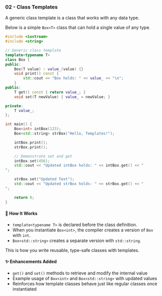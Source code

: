 
### 02 - Class Templates
A generic class template is a class that works with any data type.

Below is a simple `Box<T>` class that can hold a single value of any type.

```cpp
#include <iostream>
#include <string>

// Generic class template
template<typename T>
class Box {
public:
    Box(T value) : value_(value) {}
    void print() const {
        std::cout << "Box holds: " << value_ << "\n";
    }
public:
    T get() const { return value_; }
    void set(T newValue) { value_ = newValue; }

private:
    T value_;
};

int main() {
    Box<int> intBox(123);
    Box<std::string> strBox("Hello, Templates!");

    intBox.print();
    strBox.print();

    // Demonstrate set and get
    intBox.set(456);
    std::cout << "Updated intBox holds: " << intBox.get() << "
";

    strBox.set("Updated Text");
    std::cout << "Updated strBox holds: " << strBox.get() << "
";

    return 0;
}
```

#### 🧠 How It Works
- `template<typename T>` is declared before the class definition.
- When you instantiate `Box<int>`, the compiler creates a version of `Box` with `int`.
- `Box<std::string>` creates a separate version with `std::string`.

This is how you write reusable, type-safe classes with templates.

#### ✨ Enhancements Added
- `get()` and `set()` methods to retrieve and modify the internal value
- Example usage of `Box<int>` and `Box<std::string>` with updated values
- Reinforces how template classes behave just like regular classes once instantiated
